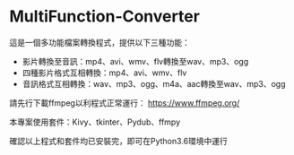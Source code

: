 # MultiFunction-Converter

這是一個多功能檔案轉換程式，提供以下三種功能：
* 影片轉換至音訊：mp4、avi、wmv、flv轉換至wav、mp3、ogg
* 四種影片格式互相轉換：mp4、avi、wmv、flv
* 音訊格式互相轉換：wav、mp3、ogg、m4a、aac轉換至wav、mp3、ogg

請先行下載ffmpeg以利程式正常運行： https://www.ffmpeg.org/

本專案使用套件：Kivy、tkinter、Pydub、ffmpy

確認以上程式和套件均已安裝完，即可在Python3.6環境中運行
